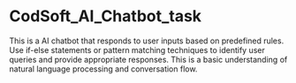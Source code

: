 # CodSoft_AI_Chatbot_task
This is a AI chatbot that responds to user inputs based on predefined rules. Use if-else statements or pattern matching techniques to identify user queries and provide appropriate responses. This is a  basic understanding of natural language processing and conversation flow.
